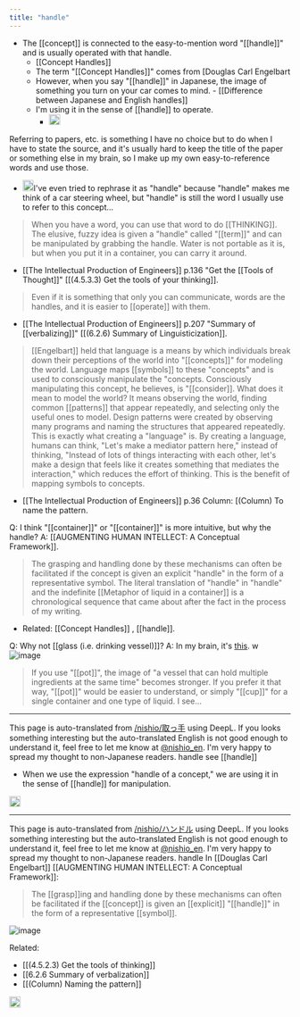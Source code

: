 ```yaml
---
title: "handle"
---
```


- The [[concept]] is connected to the easy-to-mention word "[[handle]]" and is usually operated with that handle.
    - [[Concept Handles]]
    - The term "[[Concept Handles]]" comes from [Douglas Carl Engelbart
    - However, when you say "[[handle]]" in Japanese, the image of something you turn on your car comes to mind.
            - [[Difference between Japanese and English handles]]
    - I'm using it in the sense of [[handle]] to operate.
        - <img src='https://scrapbox.io/api/pages/nishio-en/取っ手/icon' alt='取っ手.icon' height="19.5"/>


Referring to papers, etc. is something I have no choice but to do when I have to state the source, and it's usually hard to keep the title of the paper or something else in my brain, so I make up my own easy-to-reference words and use those.
- <img src='https://scrapbox.io/api/pages/nishio-en/nishio/icon' alt='nishio.icon' height="19.5"/>I've even tried to rephrase it as "handle" because "handle" makes me think of a car steering wheel, but "handle" is still the word I usually use to refer to this concept...

> When you have a word, you can use that word to do [[THINKING]]. The elusive, fuzzy idea is given a "handle" called "[[term]]" and can be manipulated by grabbing the handle. Water is not portable as it is, but when you put it in a container, you can carry it around.
- [[The Intellectual Production of Engineers]] p.136 "Get the [[Tools of Thought]]" [[(4.5.3.3) Get the tools of your thinking]].

> Even if it is something that only you can communicate, words are the handles, and it is easier to [[operate]] with them.
- [[The Intellectual Production of Engineers]] p.207 "Summary of [[verbalizing]]" [[(6.2.6) Summary of Linguisticization]].

> [[Engelbart]] held that language is a means by which individuals break down their perceptions of the world into "[[concepts]]" for modeling the world. Language maps [[symbols]] to these "concepts" and is used to consciously manipulate the "concepts. Consciously manipulating this concept, he believes, is "[[consider]]. What does it mean to model the world? It means observing the world, finding common [[patterns]] that appear repeatedly, and selecting only the useful ones to model. Design patterns were created by observing many programs and naming the structures that appeared repeatedly. This is exactly what creating a "language" is. By creating a language, humans can think, "Let's make a mediator pattern here," instead of thinking, "Instead of lots of things interacting with each other, let's make a design that feels like it creates something that mediates the interaction," which reduces the effort of thinking. This is the benefit of mapping symbols to concepts.
- [[The Intellectual Production of Engineers]] p.36 Column: [(Column) To name the pattern.

Q: I think "[[container]]" or "[[container]]" is more intuitive, but why the handle?
A: [[AUGMENTING HUMAN INTELLECT: A Conceptual Framework]].
>  The grasping and handling done by these mechanisms can often be facilitated if the concept is given an explicit "handle" in the form of a representative symbol.
The literal translation of "handle" in "handle" and the indefinite [[Metaphor of liquid in a container]] is a chronological sequence that came about after the fact in the process of my writing.
- Related: [[Concept Handles]] , [[handle]].

Q: Why not [[glass (i.e. drinking vessel)]]?
A: In my brain, it's [this](https://www.biccamera.com/bc/item/3643684/). w
![image](https://gyazo.com/defe94c1fec4aa3fc59f639a30fc2d62/thumb/1000)
> If you use "[[pot]]", the image of "a vessel that can hold multiple ingredients at the same time" becomes stronger. If you prefer it that way, "[[pot]]" would be easier to understand, or simply "[[cup]]" for a single container and one type of liquid.
I see...

---
This page is auto-translated from [/nishio/取っ手](https://scrapbox.io/nishio/取っ手) using DeepL. If you looks something interesting but the auto-translated English is not good enough to understand it, feel free to let me know at [@nishio_en](https://twitter.com/nishio_en). I'm very happy to spread my thought to non-Japanese readers.
handle
see  [[handle]]
- When we use the expression "handle of a concept," we are using it in the sense of [[handle]] for manipulation.

<img src='https://scrapbox.io/api/pages/nishio-en/ja/icon' alt='ja.icon' height="19.5"/>

---
This page is auto-translated from [/nishio/ハンドル](https://scrapbox.io/nishio/ハンドル) using DeepL. If you looks something interesting but the auto-translated English is not good enough to understand it, feel free to let me know at [@nishio_en](https://twitter.com/nishio_en). I'm very happy to spread my thought to non-Japanese readers.
handle
In [[Douglas Carl Engelbart]] [[AUGMENTING HUMAN INTELLECT: A Conceptual Framework]]:

>  The [[grasp]]ing and handling done by these mechanisms can often be facilitated if the [[concept]] is given an [[explicit]] "[[handle]]" in the form of a representative [[symbol]].


![image](https://gyazo.com/a57b18b83e738c55f43f2795156c6380/thumb/1000)

Related:

- [[(4.5.2.3) Get the tools of thinking]]
- [[6.2.6 Summary of verbalization]]
- [[(Column) Naming the pattern]]

<img src='https://scrapbox.io/api/pages/nishio-en/en/icon' alt='en.icon' height="19.5"/>